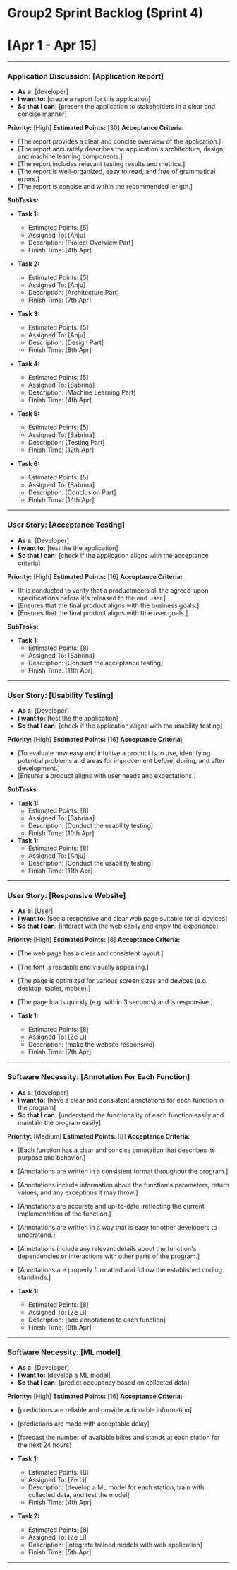 # Group2 Sprint Backlog (Sprint 4)
# [Apr 1 - Apr 15]
------------

### Application Discussion: [Application Report]
- **As a:** [developer]
- **I want to:** [create a report for this application]
- **So that I can:** [present the application to stakeholders in a clear and concise manner]

**Priority:** [High]
**Estimated Points:** [30]
**Acceptance Criteria:**
- [The report provides a clear and concise overview of the application.]
- [The report accurately describes the application's architecture, design, and machine learning components.]
- [The report includes relevant testing results and metrics.]
- [The report is well-organized, easy to read, and free of grammatical errors.]
- [The report is concise and within the recommended length.]

**SubTasks:**

- **Task 1:** 
    - Estimated Points: [5]
    - Assigned To: [Anju]
    - Description: [Project Overview Part]
    - Finish Time: [4th Apr]

- **Task 2:** 
    - Estimated Points: [5]
    - Assigned To: [Anju]
    - Description: [Architecture Part]
    - Finish Time: [7th Apr]

- **Task 3:** 
    - Estimated Points: [5]
    - Assigned To: [Anju]
    - Description: [Design Part]
    - Finish Time: [8th Apr]

- **Task 4:** 
    - Estimated Points: [5]
    - Assigned To: [Sabrina]
    - Description: [Machine Learning Part]
    - Finish Time: [4th Apr]

- **Task 5:** 
    - Estimated Points: [5]
    - Assigned To: [Sabrina]
    - Description: [Testing Part]
    - Finish Time: [12th Apr]

- **Task 6:** 
    - Estimated Points: [5]
    - Assigned To: [Sabrina]
    - Description: [Conclusion Part]
    - Finish Time: [14th Apr]

---------
### User Story: [Acceptance Testing]
- **As a:** [Developer]
- **I want to:** [test the the application]
- **So that I can:** [check if the application aligns with the acceptance criteria]

**Priority:** [High]
**Estimated Points:** [16]
**Acceptance Criteria:**
- [It is conducted to verify that a productmeets all the agreed-upon specifications before it's released to the end user.]
- [Ensures that the final product aligns with the business goals.]
- [Ensures that the final product aligns with tthe user goals.]


**SubTasks:**

- **Task 1:** 
    - Estimated Points: [8]
    - Assigned To: [Sabrina]
    - Description: [Conduct the acceptance testing]
    - Finish Time: [11th Apr]

---------
### User Story: [Usability Testing]
- **As a:** [Developer]
- **I want to:** [test the the application]
- **So that I can:** [check if the application aligns with the usability testing]

**Priority:** [High]
**Estimated Points:** [16]
**Acceptance Criteria:**
- [To evaluate how easy and intuitive a product is to use, identifying potential problems and areas for improvement before, during, and after development.]
- [Ensures a product aligns with user needs and expectations.]



**SubTasks:**

- **Task 1:** 
    - Estimated Points: [8]
    - Assigned To: [Sabrina]
    - Description: [Conduct the usability testing]
    - Finish Time: [10th Apr]
- **Task 1:** 
    - Estimated Points: [8]
    - Assigned To: [Anju]
    - Description: [Conduct the usability testing]
    - Finish Time: [11th Apr]
------------

### User Story: [Responsive Website]
- **As a:** [User]
- **I want to:** [see a responsive and clear web page suitable for all devices]
- **So that I can:** [interact with the web easily and enjoy the experience]

**Priority:** [High]
**Estimated Points:** [8]
**Acceptance Criteria:**
- [The web page has a clear and consistent layout.]
- [The font is readable and visually appealing.]
- [The page is optimized for various screen sizes and devices (e.g. desktop, tablet, mobile).]
- [The page loads quickly (e.g. within 3 seconds) and is responsive.]

- **Task 1:** 
    - Estimated Points: [8]
    - Assigned To: [Ze Li]
    - Description: [make the website responsive]
    - Finish Time: [7th Apr]

-------------------------------------------------
### Software Necessity: [Annotation For Each Function]
- **As a:** [developer]
- **I want to:** [have a clear and consistent annotations for each function in the program]
- **So that I can:** [understand the functionality of each function easily and maintain the program easily]

**Priority:** [Medium]
**Estimated Points:** [8]
**Acceptance Criteria:**
- [Each function has a clear and concise annotation that describes its purpose and behavior.]
- [Annotations are written in a consistent format throughout the program.]
- [Annotations include information about the function's parameters, return values, and any exceptions it may throw.]
- [Annotations are accurate and up-to-date, reflecting the current implementation of the function.]
- [Annotations are written in a way that is easy for other developers to understand.]
- [Annotations include any relevant details about the function's dependencies or interactions with other parts of the program.]
- [Annotations are properly formatted and follow the established coding standards.]

- **Task 1:** 
    - Estimated Points: [8]
    - Assigned To: [Ze Li]
    - Description: [add annotations to each function]
    - Finish Time: [8th Apr]

-------------
### Software Necessity: [ML model]
- **As a:** [Developer]
- **I want to:** [develop a ML model]
- **So that I can:** [predict occupancy based on collected data]

**Priority:** [High]
**Estimated Points:** [16]
**Acceptance Criteria:**
- [predictions are reliable and provide actionable information]
- [predictions are made with acceptable delay]
- [forecast the number of available bikes and stands at each station for the next 24 hours]

- **Task 1:** 
    - Estimated Points: [8]
    - Assigned To: [Ze Li]
    - Description: [develop a ML model for each station, train with collected data, and test the model]
    - Finish Time: [4th Apr]

- **Task 2:** 
    - Estimated Points: [8]
    - Assigned To: [Ze Li]
    - Description: [integrate trained models with web application]
    - Finish Time: [5th Apr]

-------------------

<!-- ### User Story: [Story Title]
- **As a:** [Type of user]
- **I want to:** [Action or capability]
- **So that I can:** [Benefit or reason]

**Priority:** [High/Medium/Low]
**Estimated Points:** [Story points]
**Acceptance Criteria:**
- [Criterion 1]
- [Criterion 2]

**SubTasks:**

- **Task 1:** 
    - Assigned To: [Not decided]
    - Description: [Detailed description of the task]
- **Task 2:** 
    - Assigned To: [Not decided]
    - Description: [Detailed description of the task]
--------- -->
<!-- ## Notes
- [] -->
<!-- - [Any additional notes or comments]
- [Important considerations or reminders] -->